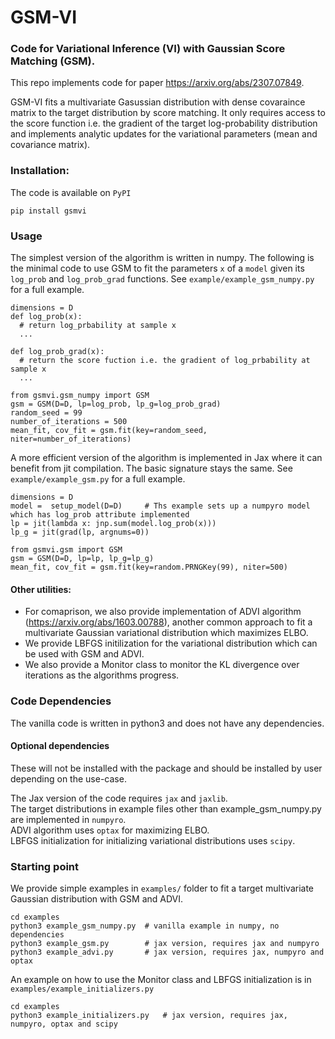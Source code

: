 # GSM-VI
### Code for Variational Inference (VI) with Gaussian Score Matching (GSM).

This repo implements code for paper https://arxiv.org/abs/2307.07849. 

GSM-VI fits a multivariate Gasussian distribution with dense covaraince matrix to the target distribution
by score matching. It only requires access to the score function i.e. the gradient of the target log-probability
distribution and implements analytic updates for the variational parameters (mean and covariance matrix).

### Installation: <br>
The code is available on `PyPI`
```
pip install gsmvi
```

### Usage
The simplest version of the algorithm is written in numpy.
The following is the minimal code to use GSM to fit the parameters `x` of a `model` given its `log_prob` and `log_prob_grad` functions. 
See `example/example_gsm_numpy.py` for a full example. 
```
dimensions = D
def log_prob(x):
  # return log_prbability at sample x
  ...

def log_prob_grad(x):
  # return the score fuction i.e. the gradient of log_prbability at sample x
  ...

from gsmvi.gsm_numpy import GSM
gsm = GSM(D=D, lp=log_prob, lp_g=log_prob_grad)
random_seed = 99
number_of_iterations = 500
mean_fit, cov_fit = gsm.fit(key=random_seed, niter=number_of_iterations)
```

A more efficient version of the algorithm is implemented in Jax where it can benefit from jit compilation. The basic signature stays the same.
See `example/example_gsm.py` for a full example. 
```
dimensions = D
model =  setup_model(D=D)     # Ths example sets up a numpyro model which has log_prob attribute implemented
lp = jit(lambda x: jnp.sum(model.log_prob(x)))
lp_g = jit(grad(lp, argnums=0))

from gsmvi.gsm import GSM
gsm = GSM(D=D, lp=lp, lp_g=lp_g)
mean_fit, cov_fit = gsm.fit(key=random.PRNGKey(99), niter=500)
```

#### Other utilities:<br>
- For comaprison, we also provide implementation of ADVI algorithm (https://arxiv.org/abs/1603.00788),
another common approach to fit a multivariate Gaussian variational distribution which maximizes ELBO.
- We provide LBFGS initilization for the variational distribution which can be used with GSM and ADVI. 
- We also provide a Monitor class to monitor the KL divergence over iterations as the algorithms progress.

### Code Dependencies<br>
The vanilla code is written in python3 and does not have any dependencies. <br>

#### Optional dependencies 
These will not be installed with the package and should be installed by user depending on the use-case. 

The Jax version of the code requires `jax` and `jaxlib`.<br>
The target distributions in example files other than example_gsm_numpy.py are implemented in `numpyro`.<br>
ADVI algorithm uses `optax` for maximizing ELBO.<br>
LBFGS initialization for initializing variational distributions uses `scipy`. 

### Starting point<br>
We provide simple examples in `examples/` folder to fit a target multivariate Gaussian distribution with GSM and ADVI. <br>
```
cd examples
python3 example_gsm_numpy.py  # vanilla example in numpy, no dependencies
python3 example_gsm.py        # jax version, requires jax and numpyro
python3 example_advi.py       # jax version, requires jax, numpyro and optax
```
An example on how to use the Monitor class and LBFGS initialization is in `examples/example_initializers.py`
```
cd examples
python3 example_initializers.py   # jax version, requires jax, numpyro, optax and scipy
```
